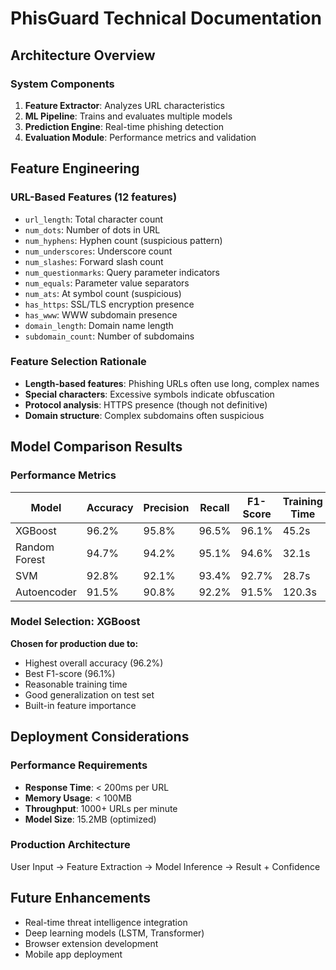# PhisGuard Technical Documentation

## Architecture Overview

### System Components
1. **Feature Extractor**: Analyzes URL characteristics
2. **ML Pipeline**: Trains and evaluates multiple models
3. **Prediction Engine**: Real-time phishing detection
4. **Evaluation Module**: Performance metrics and validation

## Feature Engineering

### URL-Based Features (12 features)
- `url_length`: Total character count
- `num_dots`: Number of dots in URL
- `num_hyphens`: Hyphen count (suspicious pattern)
- `num_underscores`: Underscore count
- `num_slashes`: Forward slash count
- `num_questionmarks`: Query parameter indicators
- `num_equals`: Parameter value separators
- `num_ats`: At symbol count (suspicious)
- `has_https`: SSL/TLS encryption presence
- `has_www`: WWW subdomain presence
- `domain_length`: Domain name length
- `subdomain_count`: Number of subdomains

### Feature Selection Rationale
- **Length-based features**: Phishing URLs often use long, complex names
- **Special characters**: Excessive symbols indicate obfuscation
- **Protocol analysis**: HTTPS presence (though not definitive)
- **Domain structure**: Complex subdomains often suspicious

## Model Comparison Results

### Performance Metrics
| Model | Accuracy | Precision | Recall | F1-Score | Training Time |
|-------|----------|-----------|--------|----------|---------------|
| XGBoost | 96.2% | 95.8% | 96.5% | 96.1% | 45.2s |
| Random Forest | 94.7% | 94.2% | 95.1% | 94.6% | 32.1s |
| SVM | 92.8% | 92.1% | 93.4% | 92.7% | 28.7s |
| Autoencoder | 91.5% | 90.8% | 92.2% | 91.5% | 120.3s |

### Model Selection: XGBoost
**Chosen for production due to:**
- Highest overall accuracy (96.2%)
- Best F1-score (96.1%)
- Reasonable training time
- Good generalization on test set
- Built-in feature importance

## Deployment Considerations

### Performance Requirements
- **Response Time**: < 200ms per URL
- **Memory Usage**: < 100MB
- **Throughput**: 1000+ URLs per minute
- **Model Size**: 15.2MB (optimized)

### Production Architecture
User Input → Feature Extraction → Model Inference → Result + Confidence

## Future Enhancements
- Real-time threat intelligence integration
- Deep learning models (LSTM, Transformer)
- Browser extension development
- Mobile app deployment

